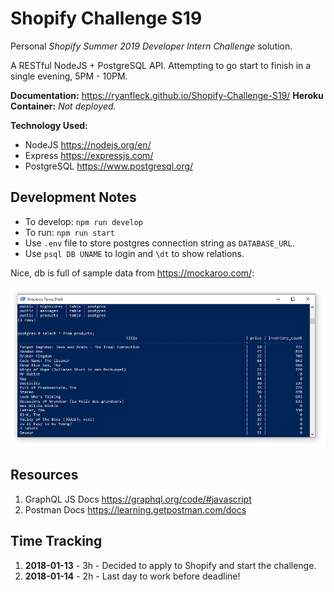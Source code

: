 # Shopify Challenge S19

Personal *Shopify Summer 2019 Developer Intern Challenge* solution.

A RESTful NodeJS + PostgreSQL API. Attempting to go start to finish in a single evening, 5PM - 10PM.

**Documentation:** <https://ryanfleck.github.io/Shopify-Challenge-S19/>
**Heroku Container:** *Not deployed.*

**Technology Used:**
- NodeJS <https://nodejs.org/en/>
- Express <https://expressjs.com/>
- PostgreSQL <https://www.postgresql.org/>

## Development Notes

- To develop: `npm run develop`
- To run: `npm run start`
- Use `.env` file to store postgres connection string as `DATABASE_URL`.
- Use `psql DB UNAME` to login and `\dt` to show relations.

Nice, db is full of sample data from <https://mockaroo.com/>:

![Sample Data](docs/assets/PSQL_Init.PNG)

## Resources

1. GraphQL JS Docs <https://graphql.org/code/#javascript>
1. Postman Docs <https://learning.getpostman.com/docs>

## Time Tracking

1. **2018-01-13** - 3h - Decided to apply to Shopify and start the challenge.
1. **2018-01-14** - 2h - Last day to work before deadline!

